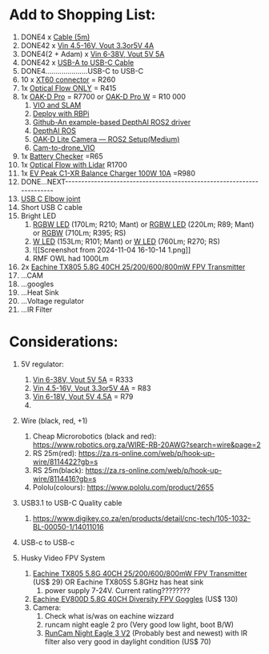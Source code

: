 
# Add to Shopping List:

1. DONE4 x [Cable (5m)](https://www.robotics.org.za/WIRE-RB-20AWG?search=wire&page=2) 
2. DONE42 x [Vin 4.5-16V, Vout 3.3or5V 4A](https://www.robotics.org.za/4A-BUCK?search=5v%20regulat) 
3. DONE4(2 + Adam) x [Vin 6-38V, Vout 5V 5A](https://www.robotics.org.za/2851?search=5v%20regulat) 
4. DONE42 x [USB-A to USB-C Cable](https://www.digikey.co.za/en/products/detail/cnc-tech/105-1032-BL-00050-1/14011016 ) 
5. DONE4.....................USB-C to USB-C
6. 10 x [XT60 connector](https://www.digikey.co.za/en/products/detail/dfrobot/FIT0587/9559256) = R260
7. 1x [Optical Flow ONLY](https://www.digikey.co.za/en/products/detail/pimoroni-ltd/PIM453/10246386) = R415
8. 1x [OAK-D Pro](https://www.digikey.co.za/en/products/detail/arducam/OAK-D-PRO-FF/23570902)  = R7700 or [OAK-D Pro W](https://www.digikey.co.za/en/products/detail/arducam/OAK-D-PRO-W/23570906) = R10 000
	1. [VIO and SLAM](https://docs.luxonis.com/software/ros/vio-slam/) 
	2. [Deploy with RBPi](https://docs.luxonis.com/hardware/platform/deploy/to-rpi/) 
	3. [Github-An example-based DepthAI ROS2 driver](https://github.com/Serafadam/depthai_ros_driver) 
	4. [DepthAI ROS](https://docs.luxonis.com/software/ros/depthai-ros/) 
	5. [OAK-D Lite Camera — ROS2 Setup(Medium)](https://robofoundry.medium.com/oak-d-lite-camera-ros2-setup-1e74ed03350d) 
	6. [Cam-to-drone_VIO](https://bitbucket.org/wvufarolab/cam_to_drone/src/master/)
9.  1x [Battery Checker](https://flyingrobot.co/collections/battery-accessories/products/battery-checker-with-case) =R65
10. 1x [Optical Flow with Lidar](https://flyingrobot.co/products/hereflow?variant=36427537154198&currency=ZAR&utm_medium=product_sync&utm_source=google&utm_content=sag_organic&utm_campaign=sag_organic&srsltid=AfmBOoprOoZaV37LUctjxwBjyW_9umD56SHlqsY_EzFUoqqB-dg8guzj7yc) R1700
13. 1x [EV Peak C1-XR Balance Charger 100W 10A](https://flyingrobot.co/collections/chargers/products/ev-peak-c1-xr-balance-charger-100w-10a) =R980
14. DONE...NEXT----------------------------------------------------------------------
15.  [USB C Elbow joint](https://www.takealot.com/type-c-otg-adapter-5a-100w-female-to-male-40gbps-usb-4-0/PLID95435087?gad_source=1&gclid=Cj0KCQjw1Yy5BhD-ARIsAI0RbXZIhGR0__IRD-8Va7-LUs6BXUUvIF0BV1zB-wOuhqz4SvtUsvr2kXcaAuk4EALw_wcB&gclsrc=aw.ds&gclsrc=aw.ds) 
16. Short USB C cable
17. Bright LED
	1. [RGBW LED](https://www.mantech.co.za/ProductInfo.aspx?Item=35M6024) (170Lm; R210; Mant) or [RGBW LED](https://www.mantech.co.za/ProductInfo.aspx?Item=35M7430) (220Lm; R89; Mant) or [RGBW](https://za.rs-online.com/web/p/leds/1814332?gb=s) (710Lm; R395; RS)
	2. [W LED](https://www.mantech.co.za/ProductInfo.aspx?Item=14M8555-X) (153Lm; R101; Mant) or [W LED](https://za.rs-online.com/web/p/leds/7743000) (760Lm; R270; RS)
	3. ![[Screenshot from 2024-11-04 16-10-14 1.png]]
	4. RMF OWL had 1000Lm
19. 2x [Eachine TX805 5.8G 40CH 25/200/600/800mW FPV Transmitter](https://www.eachine.com/Eachine-TX805-5_8G-40CH-25-or-200-or-600-or-800mW-FPV-Transmitter-TX-LED-Display-Support-OSD-or-Pitmode-or-Smart-Audio-RP-SMA-Female-p-1234.html)
20. ...CAM
21. ...googles
22. ...Heat Sink
23. ...Voltage regulator
24. ...IR Filter








# Considerations:

1. 5V regulator:
	1.  [Vin 6-38V, Vout 5V 5A](https://www.robotics.org.za/2851?search=5v%20regulat) = R333
	2.  [Vin 4.5-16V, Vout 3.3or5V 4A](https://www.robotics.org.za/4A-BUCK?search=5v%20regulat) = R83
	3. [Vin 6-18V, Vout 5V 4.5A](https://www.robotics.org.za/ND1805TA-5V?search=5v%20buck%20regulator&sort=p.price&order=ASC) = R79
	4. 

3. Wire (black, red, +1)
	1. Cheap Microrobotics (black and red):  https://www.robotics.org.za/WIRE-RB-20AWG?search=wire&page=2
	2. RS 25m(red): https://za.rs-online.com/web/p/hook-up-wire/8114422?gb=s
	3. RS 25m(black): https://za.rs-online.com/web/p/hook-up-wire/8114416?gb=s
	4. Pololu(colours): https://www.pololu.com/product/2655

5. USB3.1 to USB-C Quality cable
	1. https://www.digikey.co.za/en/products/detail/cnc-tech/105-1032-BL-00050-1/14011016


4. USB-c to USB-c


5. Husky Video FPV System
	1. [Eachine TX805 5.8G 40CH 25/200/600/800mW FPV Transmitter](https://www.eachine.com/Eachine-TX805-5_8G-40CH-25-or-200-or-600-or-800mW-FPV-Transmitter-TX-LED-Display-Support-OSD-or-Pitmode-or-Smart-Audio-RP-SMA-Female-p-1234.html) (US$ 29) OR Eachine TX805S 5.8GHz has heat sink
		1. power supply 7-24V. Current rating????????
	2. [Eachine EV800D 5.8G 40CH Diversity FPV Goggles](https://www.eachine.com/Eachine-EV800D-5_8G-40CH-Diversity-FPV-Goggles-5-Inch-800-480-Video-Headset-HD-DVR-Build-in-Battery-p-859.html) (US$ 130)
	3. Camera:  
		1. Check what is/was on eachine wizzard
		2. runcam night eagle 2 pro (Very good low light, boot B/W)
		3. [RunCam Night Eagle 3 V2](https://shop.runcam.com/runcam-night-eagle-3-v2/) (Probably best and newest) with IR filter also very good in daylight condition (US$ 70)